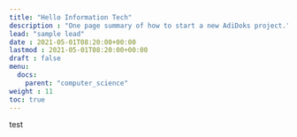```yaml
---
title: "Hello Information Tech"
description : "One page summary of how to start a new AdiDoks project."
lead: "sample lead"
date : 2021-05-01T08:20:00+00:00
lastmod : 2021-05-01T08:20:00+00:00
draft : false
menu:
  docs:
    parent: "computer_science"
weight : 11
toc: true
---
```


test